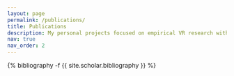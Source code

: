 ```yaml
---
layout: page
permalink: /publications/
title: Publications
description: My personal projects focused on empirical VR research with Prof. Andrea Stevenson Won from Virtual Embodiment Lab at Cornell University.
nav: true
nav_order: 2
---
```

<!-- _pages/publications.md -->
<div class="publications">

{% bibliography -f {{ site.scholar.bibliography }} %}

</div>
